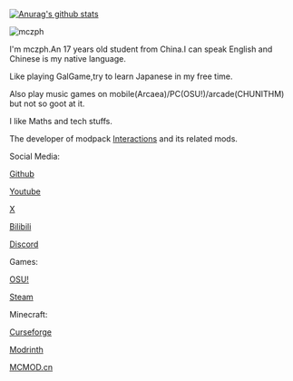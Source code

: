 [![Anurag's github stats](https://github-readme-stats.vercel.app/api?username=mczph&show_icons=true&theme=prussian)](https://github.com/anuraghazra/github-readme-stats)

![mczph](https://count.getloli.com/get/@mczph?theme=gelbooru)

I'm mczph.An 17 years old student from China.I can speak English and Chinese is my native language.

Like playing GalGame,try to learn Japanese in my free time.

Also play music games on mobile(Arcaea)/PC(OSU!)/arcade(CHUNITHM) but not so goot at it.

I like Maths and tech stuffs.

The developer of modpack [Interactions](https://github.com/Project-Interactions/Interactions) and its related mods.


Social Media:

[Github](https://github.com/mczph)

[Youtube](https://www.youtube.com/@mczph)

[X](https://twitter.com/mczphOfficial)

[Bilibili](https://space.bilibili.com/637948873)

[Discord](http://discordapp.com/users/mczph)

Games:

[OSU!](https://osu.ppy.sh/users/19092862)

[Steam](https://steamcommunity.com/profiles/76561199131679255)

Minecraft:

[Curseforge](https://www.curseforge.com/members/mczph/projects)

[Modrinth](https://modrinth.com/user/mczph)

[MCMOD.cn](https://www.mcmod.cn/center/114353/) 
